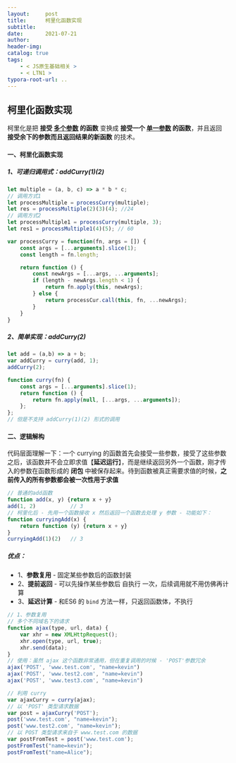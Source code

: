```yaml
---
layout:     post
title:      柯里化函数实现
subtitle:  
date:       2021-07-21
author:     
header-img: 
catalog: true
tags:
    - < JS原生基础相关 >
    - < LTN1 >
typora-root-url: ..
---
```


## 柯里化函数实现

柯里化是把 **接受 <u>多个参数</u> 的函数** 变换成 **接受一个 <u>单一参数</u> 的函数**，并且返回 **接受余下的参数而且返回结果的新函数** 的技术。

#### 一、柯里化函数实现

##### 1、可递归调用式：addCurry(1)(2)

```js
let multiple = (a, b, c) => a * b * c;
// 调用方式1
let processMultiple = processCurry(multiple);
let res = processMultiple(2)(3)(4); //24
// 调用方式2
let processMultiple1 = processCurry(multiple, 3);
let res1 = processMultiple1(4)(5); // 60

var processCurry = function(fn, args = []) {
    const args = [...arguments].slice(1);
    const length = fn.length;

    return function () {
        const newArgs = [...args, ...arguments];
        if (length - newArgs.length < 1) {
            return fn.apply(this, newArgs);
        } else {
            return processCur.call(this, fn, ...newArgs);
        }
    }
}
```

##### 2、简单实现：addCurry(2)

```js
let add = (a,b) => a + b;
var addCurry = curry(add, 1);
addCurry(2);

function curry(fn) {
    const args = [...arguments].slice(1);
    return function () {
        return fn.apply(null, [...args, ...arguments]);
    };
};
// 但是不支持 addCurry(1)(2) 形式的调用
```



#### 二、逻辑解构

代码层面理解一下：一个 currying 的函数首先会接受一些参数，接受了这些参数之后，该函数并不会立即求值【**延迟运行**】，而是继续返回另外一个函数，刚才传入的参数在函数形成的 **闭包** 中被保存起来。待到函数被真正需要求值的时候，**之前传入的所有参数都会被一次性用于求值**

```js
// 普通的add函数
function add(x, y) {return x + y}
add(1, 2)           // 3
// 柯里化后 - 先用一个函数接收 x 然后返回一个函数去处理 y 参数 - 功能如下：
function curryingAdd(x) {
    return function (y) {return x + y}
}
curryingAdd(1)(2)   // 3
```

##### 优点：

-	1、**参数复用** - 固定某些参数后的函数封装
-	2、**提前返回** - 可以先操作某些参数后 自执行 一次，后续调用就不用仿佛再计算
-	3、**延迟计算** - 和ES6 的 `bind` 方法一样，只返回函数体，不执行

```js
// 1、参数复用
// 多个不同域名下的请求
function ajax(type, url, data) {
    var xhr = new XMLHttpRequest();
    xhr.open(type, url, true);
    xhr.send(data);
}
// 使用：虽然 ajax 这个函数非常通用，但在重复调用的时候 - 'POST'参数冗余
ajax('POST', 'www.test.com', "name=kevin")
ajax('POST', 'www.test2.com', "name=kevin")
ajax('POST', 'www.test3.com', "name=kevin")

// 利用 curry
var ajaxCurry = curry(ajax);
// 以 'POST' 类型请求数据
var post = ajaxCurry('POST');
post('www.test.com', "name=kevin");
post('www.test2.com', "name=kevin");
// 以 POST 类型请求来自于 www.test.com 的数据
var postFromTest = post('www.test.com');
postFromTest("name=kevin");
postFromTest("name=Alice");
```



